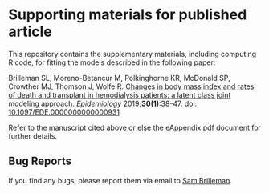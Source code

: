 # Supporting materials for published article

This repository contains the supplementary materials, including computing R code, for fitting the models described in the following paper:

Brilleman SL, Moreno-Betancur M, Polkinghorne KR, McDonald SP, Crowther MJ, Thomson J, Wolfe R. [Changes in body mass index and rates of death and transplant in hemodialysis patients: a latent class joint modeling approach](https://doi.org/10.1097/EDE.0000000000000931). *Epidemiology* 2019;**30(1)**:38-47. doi: [10.1097/EDE.0000000000000931](https://doi.org/10.1097/EDE.0000000000000931)

Refer to the manuscript cited above or else the [eAppendix.pdf](eAppendix.pdf) document for further details.

## Bug Reports

If you find any bugs, please report them via email to [Sam Brilleman](mailto:sam.brilleman@monash.edu).
